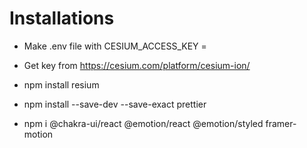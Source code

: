 # Installations

- Make .env file with CESIUM_ACCESS_KEY =
- Get key from https://cesium.com/platform/cesium-ion/

- npm install resium
- npm install --save-dev --save-exact prettier
- npm i @chakra-ui/react @emotion/react @emotion/styled framer-motion

